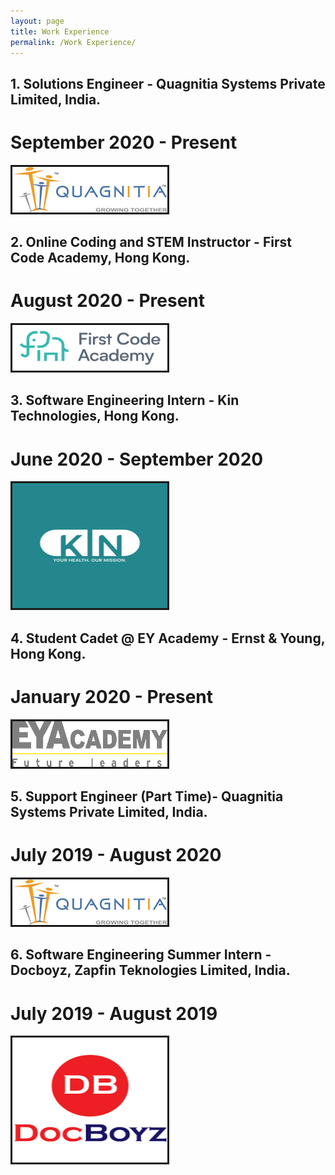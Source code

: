 ```yaml
---
layout: page
title: Work Experience
permalink: /Work Experience/
---
```

## 1. Solutions Engineer - Quagnitia Systems Private Limited, India.
# September 2020 - Present

<img src = "/assets/images/quag.jpg" border = "3px solid #73AD21">

## 2. Online Coding and STEM Instructor - First Code Academy, Hong Kong.   
# August 2020 - Present  
<img src = "/assets/images/fca.png" width = "248px" height = "73px" border = "3px solid #73AD21">

## 3. Software Engineering Intern - Kin Technologies, Hong Kong.  
# June 2020 - September 2020  
<img src = "/assets/images/kin.jpeg" width = "248px" height = "200px" border = "3px solid #73AD21">

## 4. Student Cadet @ EY Academy - Ernst & Young, Hong Kong.  
# January 2020 - Present  
<img src = "/assets/images/ey.png" width = "248px" height = "73px" border = "3px solid #73AD21">

## 5. Support Engineer (Part Time)- Quagnitia Systems Private Limited, India.  
# July 2019 - August 2020  
<img src = "/assets/images/quag.jpg" width = "248px" height = "73px" border = "3px solid #73AD21">

## 6. Software Engineering Summer Intern - Docboyz, Zapfin Teknologies Limited, India.  
# July 2019 - August 2019  
<img src = "/assets/images/db.png" width = "248px" height = "200px" border = "3px solid #73AD21">